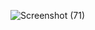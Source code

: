 
![Screenshot (71)](https://github.com/user-attachments/assets/691fc834-899d-4ba2-95ca-6c3308215466)
